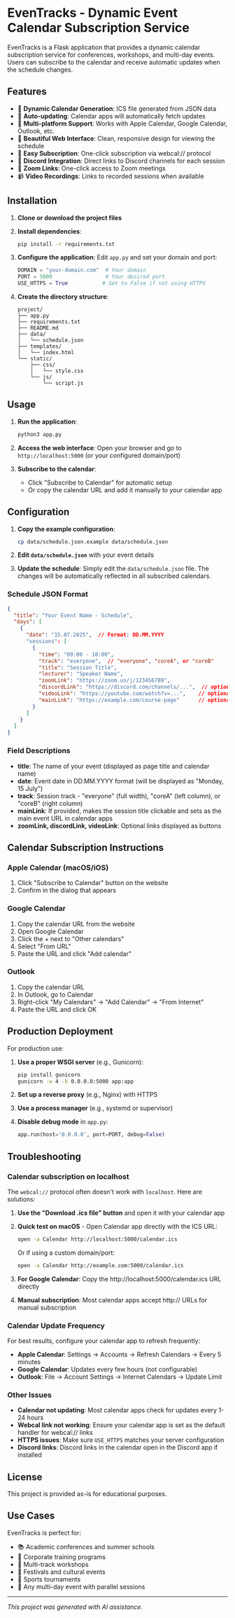 # EvenTracks - Dynamic Event Calendar Subscription Service

EvenTracks is a Flask application that provides a dynamic calendar subscription service for conferences, workshops, and multi-day events. Users can subscribe to the calendar and receive automatic updates when the schedule changes.

## Features

- 📅 **Dynamic Calendar Generation**: ICS file generated from JSON data
- 🔄 **Auto-updating**: Calendar apps will automatically fetch updates
- 📱 **Multi-platform Support**: Works with Apple Calendar, Google Calendar, Outlook, etc.
- 🎨 **Beautiful Web Interface**: Clean, responsive design for viewing the schedule
- 🔗 **Easy Subscription**: One-click subscription via webcal:// protocol
- 💬 **Discord Integration**: Direct links to Discord channels for each session
- 🎥 **Zoom Links**: One-click access to Zoom meetings
- 📹 **Video Recordings**: Links to recorded sessions when available

## Installation

1. **Clone or download the project files**

2. **Install dependencies**:
   ```bash
   pip install -r requirements.txt
   ```

3. **Configure the application**:
   Edit `app.py` and set your domain and port:
   ```python
   DOMAIN = "your-domain.com"  # Your domain
   PORT = 5000                 # Your desired port
   USE_HTTPS = True           # Set to False if not using HTTPS
   ```

4. **Create the directory structure**:
   ```
   project/
   ├── app.py
   ├── requirements.txt
   ├── README.md
   ├── data/
   │   └── schedule.json
   ├── templates/
   │   └── index.html
   └── static/
       ├── css/
       │   └── style.css
       └── js/
           └── script.js
   ```

## Usage

1. **Run the application**:
   ```bash
   python3 app.py
   ```

2. **Access the web interface**:
   Open your browser and go to `http://localhost:5000` (or your configured domain/port)

3. **Subscribe to the calendar**:
   - Click "Subscribe to Calendar" for automatic setup
   - Or copy the calendar URL and add it manually to your calendar app

## Configuration

1. **Copy the example configuration**:
   ```bash
   cp data/schedule.json.example data/schedule.json
   ```

2. **Edit `data/schedule.json`** with your event details

3. **Update the schedule**: Simply edit the `data/schedule.json` file. The changes will be automatically reflected in all subscribed calendars.

### Schedule JSON Format

```json
{
  "title": "Your Event Name - Schedule",
  "days": [
    {
      "date": "15.07.2025",  // Format: DD.MM.YYYY
      "sessions": [
        {
          "time": "09:00 - 10:00",
          "track": "everyone",  // "everyone", "coreA", or "coreB"
          "title": "Session Title",
          "lecturer": "Speaker Name",
          "zoomLink": "https://zoom.us/j/123456789",
          "discordLink": "https://discord.com/channels/...",  // optional
          "videoLink": "https://youtube.com/watch?v=...",    // optional
          "mainLink": "https://example.com/course-page"      // optional - makes title clickable
        }
      ]
    }
  ]
}
```

### Field Descriptions

- **title**: The name of your event (displayed as page title and calendar name)
- **date**: Event date in DD.MM.YYYY format (will be displayed as "Monday, 15 July")
- **track**: Session track - "everyone" (full width), "coreA" (left column), or "coreB" (right column)
- **mainLink**: If provided, makes the session title clickable and sets as the main event URL in calendar apps
- **zoomLink, discordLink, videoLink**: Optional links displayed as buttons

## Calendar Subscription Instructions

### Apple Calendar (macOS/iOS)
1. Click "Subscribe to Calendar" button on the website
2. Confirm in the dialog that appears

### Google Calendar
1. Copy the calendar URL from the website
2. Open Google Calendar
3. Click the + next to "Other calendars"
4. Select "From URL"
5. Paste the URL and click "Add calendar"

### Outlook
1. Copy the calendar URL
2. In Outlook, go to Calendar
3. Right-click "My Calendars" → "Add Calendar" → "From Internet"
4. Paste the URL and click OK

## Production Deployment

For production use:

1. **Use a proper WSGI server** (e.g., Gunicorn):
   ```bash
   pip install gunicorn
   gunicorn -w 4 -b 0.0.0.0:5000 app:app
   ```

2. **Set up a reverse proxy** (e.g., Nginx) with HTTPS

3. **Use a process manager** (e.g., systemd or supervisor)

4. **Disable debug mode** in `app.py`:
   ```python
   app.run(host='0.0.0.0', port=PORT, debug=False)
   ```

## Troubleshooting

### Calendar subscription on localhost

The `webcal://` protocol often doesn't work with `localhost`. Here are solutions:

1. **Use the "Download .ics file" button** and open it with your calendar app

2. **Quick test on macOS** - Open Calendar app directly with the ICS URL:
   ```bash
   open -a Calendar http://localhost:5000/calendar.ics
   ```
   Or if using a custom domain/port:
   ```bash
   open -a Calendar http://example.com:5000/calendar.ics
   ```

3. **For Google Calendar**: Copy the http://localhost:5000/calendar.ics URL directly

4. **Manual subscription**: Most calendar apps accept http:// URLs for manual subscription

### Calendar Update Frequency

For best results, configure your calendar app to refresh frequently:
- **Apple Calendar**: Settings → Accounts → Refresh Calendars → Every 5 minutes
- **Google Calendar**: Updates every few hours (not configurable)
- **Outlook**: File → Account Settings → Internet Calendars → Update Limit

### Other Issues

- **Calendar not updating**: Most calendar apps check for updates every 1-24 hours
- **Webcal link not working**: Ensure your calendar app is set as the default handler for webcal:// links
- **HTTPS issues**: Make sure `USE_HTTPS` matches your server configuration
- **Discord links**: Discord links in the calendar open in the Discord app if installed

## License

This project is provided as-is for educational purposes.

## Use Cases

EvenTracks is perfect for:
- 📚 Academic conferences and summer schools
- 💼 Corporate training programs
- 🎯 Multi-track workshops
- 🎪 Festivals and cultural events
- 🏃 Sports tournaments
- 📅 Any multi-day event with parallel sessions

---

*This project was generated with AI assistance.*